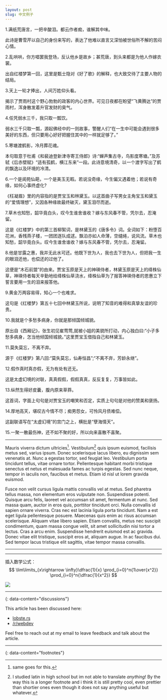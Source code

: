 ```yaml
---
layout: post
slug: 中文例子
---
```


1.满纸荒唐言，一把辛酸泪。都云作者痴，谁解其中味。

此诗是曹雪芹以自己的身份来写的，表达了他难以直言又深怕被世俗所不解的苦闷心情。

2.乱哄哄，你方唱罢我登场，反认他乡是故乡；甚荒唐，到头来都是为他人作嫁衣裳。

出自红楼梦第一回，这里是甄士隐对《好了歌》的解释，也大致交待了主要人物的结局。

3.天上一轮才捧出，人间万姓仰头看。

揭示了贾雨村这个野心勃勃的政客的内心世界。可见日夜都在盼望“飞黄腾达”的贾雨村，浑身散发着升官发财的臭气。

4.任凭弱水三千，我只取一瓢饮。

弱水三千只取一瓢，源起佛经中的一则故事，警醒人们“在一生中可能会遇到很多美好的东西，但只要用心好好把握住其中的一样就足够了。”

5.寒塘渡鹤影，冷月葬花魂。

本句取意于杜甫《和裴迪登新津寺寄王侍郎》诗:“蝉声集古寺，鸟影度寒塘。”及苏轼《后赤壁赋》“适有孤鹤，横江东来”一段。此诗意境清奇，以一个渡字写出了鹤的飘逸以及环境的冷清。


6.一个是阆苑仙葩，一个是美玉无暇。若说没奇缘，今生偏又遇着他；若说有奇缘，如何心事终虚化?

《枉凝眉》里的内容指的是贾宝玉和林黛玉。以这首曲子写男女主角宝玉和黛玉的“爱情理想”，又因各种缘故最终破灭，黛玉泪尽而逝。

7.草木也知愁，韶华竟白头，叹今生谁舍谁收？嫁与东风春不管，凭尔去，忍淹留。

这是《红楼梦》中的第三首柳絮词，是林黛玉的《唐多令》词。全词如下：粉堕百花洲，香残燕子楼，一团团逐队成逑。飘泊亦如人命薄，空缱绻，说风流。草木也知愁，韶华竟白头。叹今生谁舍谁收？嫁与东风春不管，凭尔去，忍淹留。

8.他是甘露之惠，我并无此水可还。他既下世为人，我也去下世为人，但把我一生的眼泪还他，也偿还的过他了。

这便是“木石前盟”的由来。贾宝玉原是天上的神瑛侍者，林黛玉原是天上的绛株仙草，神瑛侍者每天辛勤地给绛株仙草浇水，绛株仙草为了报答神瑛侍者的恩惠立下誓言要用一生的泪来报答他。

9.黄金万两容易得，知心一个也难求。

这句是《红楼梦》第五十七回中林黛玉所说，说明了知音的难得和真挚友谊的珍贵。

10.我就是个多愁多病身，你就是那倾国倾城貌。

原出自《西厢记》，张生初见崔莺莺,就被小姐的美貌所打动，内心独白曰:“小子多愁多病身，怎当他倾国倾城貌。”这里贾宝玉借指自己和林黛玉。

11.莫失莫忘，不离不弃。

源于《红楼梦》第八回:“莫失莫忘，仙寿恒昌”;“不离不弃，芳龄永继”。

12.假作真时真亦假，无为有处有还无。

这是太虚幻境的对联，真真假假，假假真真，反反复复，万事皆如此。

13.纵然生得好皮囊，腹内原来草莽。

这首词，字面上句句是对贾宝玉的嘲笑和否定，实质上句句是对他的赞美和褒扬。

14.厚地高天，堪叹古今情不尽；痴男怨女，可怜风月债难偿。

这副联语写在“太虚幻境”的宫门之上，横批是“孽海情天”。

15.一聚一散最伤神，还不如不聚的好，所以向来喜散不喜聚。

---

Mauris viverra dictum ultricies[^2]. Vestibulum[^3] quis ipsum euismod, facilisis metus sed, varius ipsum. Donec scelerisque lacus libero, eu dignissim sem venenatis at. Nunc a egestas tortor, sed feugiat leo. Vestibulum porta tincidunt tellus, vitae ornare tortor. Pellentesque habitant morbi tristique senectus et netus et malesuada fames ac turpis egestas. Sed nunc neque, tempor in iaculis non, faucibus et metus. Etiam id nisl ut lorem gravida euismod.

Fusce non velit cursus ligula mattis convallis vel at metus. Sed pharetra tellus massa, non elementum eros vulputate non. Suspendisse potenti. Quisque arcu felis, laoreet vel accumsan sit amet, fermentum at nunc. Sed massa quam, auctor in eros quis, porttitor tincidunt orci. Nulla convallis id sapien ornare viverra. Cras nec est lacinia ligula porta tincidunt. Nam a est eget ligula pellentesque posuere. Maecenas quis enim ac risus accumsan scelerisque. Aliquam vitae libero sapien. Etiam convallis, metus nec suscipit condimentum, quam massa congue velit, sit amet sollicitudin nisi tortor a lectus. Cras a arcu enim. Suspendisse hendrerit euismod est ac gravida. Donec vitae elit tristique, suscipit eros at, aliquam augue. In ac faucibus dui. Sed tempor lacus tristique elit sagittis, vitae tempor massa convallis.

---

---
插入数学公式：
    $$
	\lim\limits_{x\rightarrow \infty}\dfrac{1}{x}  
	\prod_{i=0}^n{1\over{x^2}}  
	\prod_{i=0}^n{\dfrac{1}{x^2}}
	$$
	
![](http://latex.codecogs.com/gif.latex?\\sigma=\sqrt{\frac{1}{n}{\sum_{k=1}^n(x_i-\bar{x})^2}})

---


{: data-content="discussions"}

This article has been discussed here:
- [lobste.rs](#)
- [/r/webdev](#)

Feel free to reach out at my email to leave feedback and talk about the article.

---
{: data-content="footnotes"}

[^1]: Okay here I should put something about "ipsum".
[^2]: same goes for this.
[^3]: I studied latin in high school but im not able to translate *anything*! By the way this is a longer footnote and i think it is still pretty cool, even prettier than shortier ones even though it does not say anything useful but whatever.
